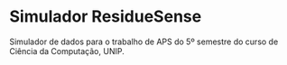 # Simulador ResidueSense

Simulador de dados para o trabalho de APS do 5º semestre do curso de Ciência da Computação, UNIP.
